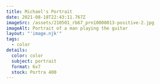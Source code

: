 ```yaml
---
title: Michael's Portrait
date: 2021-08-18T22:43:11.767Z
imageSrc: /assets/210501_rb67_prn10000013-positive-2.jpg
imageAlt: Portrait of a man playing the guitar
layout: "'image.njk'"
tags:
  - color
details:
  color: color
  subject: portrait
  format: 6x7
  stock: Portra 400
---
```

